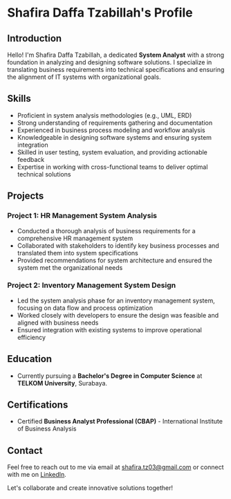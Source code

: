 # Shafira Daffa Tzabillah's Profile

## Introduction

Hello! I'm Shafira Daffa Tzabillah, a dedicated **System Analyst** with a strong foundation in analyzing and designing software solutions. I specialize in translating business requirements into technical specifications and ensuring the alignment of IT systems with organizational goals.

## Skills

- Proficient in system analysis methodologies (e.g., UML, ERD)
- Strong understanding of requirements gathering and documentation
- Experienced in business process modeling and workflow analysis
- Knowledgeable in designing software systems and ensuring system integration
- Skilled in user testing, system evaluation, and providing actionable feedback
- Expertise in working with cross-functional teams to deliver optimal technical solutions

## Projects

### Project 1: HR Management System Analysis
- Conducted a thorough analysis of business requirements for a comprehensive HR management system
- Collaborated with stakeholders to identify key business processes and translated them into system specifications
- Provided recommendations for system architecture and ensured the system met the organizational needs

### Project 2: Inventory Management System Design
- Led the system analysis phase for an inventory management system, focusing on data flow and process optimization
- Worked closely with developers to ensure the design was feasible and aligned with business needs
- Ensured integration with existing systems to improve operational efficiency

## Education

- Currently pursuing a **Bachelor's Degree in Computer Science** at **TELKOM University**, Surabaya.

## Certifications

- Certified **Business Analyst Professional (CBAP)** - International Institute of Business Analysis

## Contact

Feel free to reach out to me via email at [shafira.tz03@gmail.com](mailto:shafira.tz03@gmail.com) or connect with me on [LinkedIn](https://www.linkedin.com/in/shafira-daffa-tzabillah-52827a327/).

Let's collaborate and create innovative solutions together!
